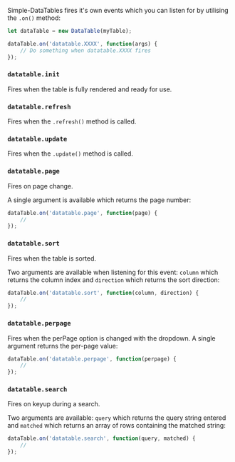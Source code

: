 Simple-DataTables fires it's own events which you can listen for by utilising the `.on()` method:

```javascript
let dataTable = new DataTable(myTable);

dataTable.on('datatable.XXXX', function(args) {
	// Do something when datatable.XXXX fires
});
```

### `datatable.init`
Fires when the table is fully rendered and ready for use.

### `datatable.refresh`
Fires when the `.refresh()` method is called.

### `datatable.update`
Fires when the `.update()` method is called.

### `datatable.page`
Fires on page change.

A single argument is available which returns the page number:

```javascript
dataTable.on('datatable.page', function(page) {
    //
});
```

### `datatable.sort`
Fires when the table is sorted.

Two arguments are available when listening for this event: `column` which returns the column index and `direction` which returns the sort direction:

```javascript
dataTable.on('datatable.sort', function(column, direction) {
    //
});
```

### `datatable.perpage`
Fires when the perPage option is changed with the dropdown. A single argument returns the per-page value:

```javascript
dataTable.on('datatable.perpage', function(perpage) {
    //
});
```

### `datatable.search`
Fires on keyup during a search.

Two arguments are available: `query` which returns the query string entered and `matched` which returns an array of rows containing the matched string:

```javascript
dataTable.on('datatable.search', function(query, matched) {
    //
});
```